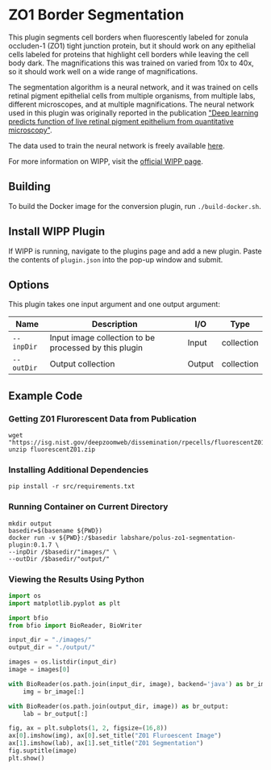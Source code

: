 # ZO1 Border Segmentation

This plugin segments cell borders when fluorescently labeled for zonula occluden-1 (ZO1) tight junction protein, but it should work on any epithelial cells labeled for proteins that highlight cell borders while leaving the cell body dark. The magnifications this was trained on varied from 10x to 40x, so it should work well on a wide range of magnifications.

The segmentation algorithm is a neural network, and it was trained on cells retinal pigment epithelial cells from multiple organisms, from multiple labs, different microscopes, and at multiple magnifications. The neural network used in this plugin was originally reported in the publication ["Deep learning predicts function of live retinal pigment epithelium from quantitative microscopy"](https://www.jci.org/articles/view/131187).

The data used to train the neural network is freely available [here](https://doi.org/doi:10.18434/T4/1503229).

For more information on WIPP, visit the [official WIPP page](https://isg.nist.gov/deepzoomweb/software/wipp).

## Building

To build the Docker image for the conversion plugin, run
`./build-docker.sh`.

## Install WIPP Plugin

If WIPP is running, navigate to the plugins page and add a new plugin. Paste the contents of `plugin.json` into the pop-up window and submit.

## Options

This plugin takes one input argument and one output argument:

| Name       | Description                                           | I/O    | Type       |
|------------|-------------------------------------------------------|--------|------------|
| `--inpDir` | Input image collection to be processed by this plugin | Input  | collection |
| `--outDir` | Output collection                                     | Output | collection |

## Example Code 

### Getting Z01 Flurorescent Data from Publication
```Linux
wget "https://isg.nist.gov/deepzoomweb/dissemination/rpecells/fluorescentZ01.zip"
unzip fluorescentZ01.zip
```

### Installing Additional Dependencies 
```Linux
pip install -r src/requirements.txt
```

### Running Container on Current Directory
``` Linux
mkdir output
basedir=$(basename ${PWD})
docker run -v ${PWD}:/$basedir labshare/polus-zo1-segmentation-plugin:0.1.7 \
--inpDir /$basedir/"images/" \
--outDir /$basedir/"output/"
```

### Viewing the Results Using Python
```Python
import os
import matplotlib.pyplot as plt

import bfio
from bfio import BioReader, BioWriter

input_dir = "./images/"
output_dir = "./output/"

images = os.listdir(input_dir)
image = images[0]

with BioReader(os.path.join(input_dir, image), backend='java') as br_image:
    img = br_image[:]

with BioReader(os.path.join(output_dir, image)) as br_output:
    lab = br_output[:]

fig, ax = plt.subplots(1, 2, figsize=(16,8))
ax[0].imshow(img), ax[0].set_title("Z01 Fluroescent Image")
ax[1].imshow(lab), ax[1].set_title("Z01 Segmentation")
fig.suptitle(image)
plt.show()
```
